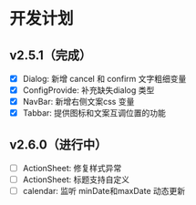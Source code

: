 # 开发计划

## v2.5.1（完成）

- [x] Dialog: 新增 cancel 和 confirm 文字粗细变量
- [x] ConfigProvide: 补充缺失dialog 类型
- [x] NavBar: 新增右侧文案css 变量
- [x] Tabbar: 提供图标和文案互调位置的功能

## v2.6.0（进行中）

- [ ] ActionSheet: 修复样式异常
- [ ] ActionSheet: 标题支持自定义
- [ ] calendar: 监听 minDate和maxDate 动态更新
